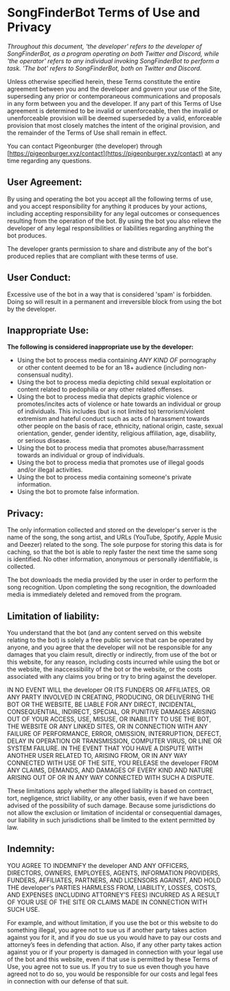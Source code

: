 SongFinderBot Terms of Use and Privacy
======================================

_Throughout this document, 'the developer' refers to the developer of SongFinderBot, as a program operating on both Twitter and Discord, while 'the operator' refers to any individual invoking SongFinderBot to perform a task. 'The bot' refers to SongFinderBot, both on Twitter and Discord._

Unless otherwise specified herein, these Terms constitute the entire agreement between you and the developer and govern your use of the Site, superseding any prior or contemporaneous communications and proposals in any form between you and the developer. If any part of this Terms of Use agreement is determined to be invalid or unenforceable, then the invalid or unenforceable provision will be deemed superseded by a valid, enforceable provision that most closely matches the intent of the original provision, and the remainder of the Terms of Use shall remain in effect.

You can contact Pigeonburger (the developer) through [https://pigeonburger.xyz/contact](https://pigeonburger.xyz/contact) at any time regarding any questions.

  

User Agreement:
---------------

By using and operating the bot you accept all the following terms of use, and you accept responsibility for anything it produces by your actions, including accepting responsibility for any legal outcomes or consequences resulting from the operation of the bot. By using the bot you also relieve the developer of any legal responsibilities or liabilities regarding anything the bot produces.

The developer grants permission to share and distribute any of the bot's produced replies that are compliant with these terms of use.

  
  

User Conduct:
-------------

Excessive use of the bot in a way that is considered 'spam' is forbidden. Doing so will result in a permanent and irreversible block from using the bot by the developer.

  
  

Inappropriate Use:
------------------

**The following is considered inappropriate use by the developer:**

* Using the bot to process media containing _ANY KIND OF_ pornography or other content deemed to be for an 18+ audience (including non-consensual nudity).
* Using the bot to process media depicting child sexual exploitation or content related to pedophilia or any other related offenses.
* Using the bot to process media that depicts graphic violence or promotes/incites acts of violence or hate towards an individual or group of individuals. This includes (but is not limited to) terrorism/violent extremism and hateful conduct such as acts of harassment towards other people on the basis of race, ethnicity, national origin, caste, sexual orientation, gender, gender identity, religious affiliation, age, disability, or serious disease.
* Using the bot to process media that promotes abuse/harrassment towards an individual or group of individuals.
* Using the bot to process media that promotes use of illegal goods and/or illegal activities.
* Using the bot to process media containing someone's private information.
* Using the bot to promote false information.

  
  

Privacy:
--------

The only information collected and stored on the developer's server is the name of the song, the song artist, and URLs (YouTube, Spotify, Apple Music and Deezer) related to the song. The sole purpose for storing this data is for caching, so that the bot is able to reply faster the next time the same song is identified. No other information, anonymous or personally identifiable, is collected.

The bot downloads the media provided by the user in order to perform the song recognition. Upon completing the song recognition, the downloaded media is immediately deleted and removed from the program.

  
  

Limitation of liability:
------------------------

You understand that the bot (and any content served on this website relating to the bot) is solely a free public service that can be operated by anyone, and you agree that the developer will not be responsible for any damages that you claim result, directly or indirectly, from use of the bot or this website, for any reason, including costs incurred while using the bot or the website, the inaccessibility of the bot or the website, or the costs associated with any claims you bring or try to bring against the developer.

IN NO EVENT WILL the developer OR ITS FUNDERS OR AFFILIATES, OR ANY PARTY INVOLVED IN CREATING, PRODUCING, OR DELIVERING THE BOT OR THE WEBSITE, BE LIABLE FOR ANY DIRECT, INCIDENTAL, CONSEQUENTIAL, INDIRECT, SPECIAL, OR PUNITIVE DAMAGES ARISING OUT OF YOUR ACCESS, USE, MISUSE, OR INABILITY TO USE THE BOT, THE WEBSITE OR ANY LINKED SITES, OR IN CONNECTION WITH ANY FAILURE OF PERFORMANCE, ERROR, OMISSION, INTERRUPTION, DEFECT, DELAY IN OPERATION OR TRANSMISSION, COMPUTER VIRUS, OR LINE OR SYSTEM FAILURE. IN THE EVENT THAT YOU HAVE A DISPUTE WITH ANOTHER USER RELATED TO, ARISING FROM, OR IN ANY WAY CONNECTED WITH USE OF THE SITE, YOU RELEASE the developer FROM ANY CLAIMS, DEMANDS, AND DAMAGES OF EVERY KIND AND NATURE ARISING OUT OF OR IN ANY WAY CONNECTED WITH SUCH A DISPUTE.

These limitations apply whether the alleged liability is based on contract, tort, negligence, strict liability, or any other basis, even if we have been advised of the possibility of such damage. Because some jurisdictions do not allow the exclusion or limitation of incidental or consequential damages, our liability in such jurisdictions shall be limited to the extent permitted by law.

  
  

Indemnity:
----------

YOU AGREE TO INDEMNIFY the developer AND ANY OFFICERS, DIRECTORS, OWNERS, EMPLOYEES, AGENTS, INFORMATION PROVIDERS, FUNDERS, AFFILIATES, PARTNERS, AND LICENSORS AGAINST, AND HOLD THE developer's PARTIES HARMLESS FROM, LIABILITY, LOSSES, COSTS, AND EXPENSES (INCLUDING ATTORNEY’S FEES) INCURRED AS A RESULT OF YOUR USE OF THE SITE OR CLAIMS MADE IN CONNECTION WITH SUCH USE.

For example, and without limitation, if you use the bot or this website to do something illegal, you agree not to sue us if another party takes action against you for it, and if you do sue us you would have to pay our costs and attorney’s fees in defending that action. Also, if any other party takes action against you or if your property is damaged in connection with your legal use of the bot and this website, even if that use is permitted by these Terms of Use, you agree not to sue us. If you try to sue us even though you have agreed not to do so, you would be responsible for our costs and legal fees in connection with our defense of that suit.